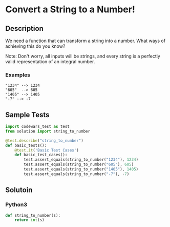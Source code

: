 # Convert a String to a Number!


## Description
We need a function that can transform a string into a number. What ways of achieving this do you know?

Note: Don't worry, all inputs will be strings, and every string is a perfectly valid representation of an integral number.

### Examples

```
"1234" --> 1234
"605"  --> 605
"1405" --> 1405
"-7" --> -7
```


## Sample Tests
```python
import codewars_test as test
from solution import string_to_number

@test.describe("string_to_number")
def basic_tests():
    @test.it('Basic Test Cases')
    def basic_test_cases():
        test.assert_equals(string_to_number("1234"), 1234)
        test.assert_equals(string_to_number("605"), 605)
        test.assert_equals(string_to_number("1405"), 1405)
        test.assert_equals(string_to_number("-7"), -7)
```


## Solutoin
### Python3
```python
def string_to_number(s):
    return int(s)
```
